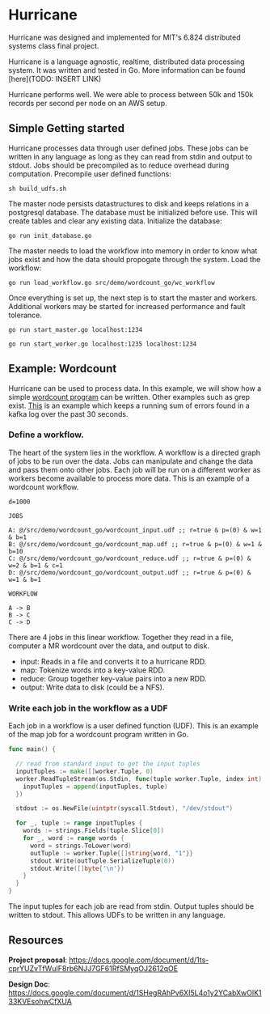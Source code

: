 # Hurricane

Hurricane was designed and implemented for MIT's 6.824 distributed systems class final project.  

Hurricane is a language agnostic, realtime, distributed data processing system.  It was written and tested in Go.  More information can be found [here](TODO: INSERT LINK)

Hurricane performs well.  We were able to process between 50k and 150k records per second per node on an AWS setup.  

## Simple Getting started
Hurricane processes data through user defined jobs.  These jobs can be written in any language as long as they can read from stdin and output to stdout.  Jobs should be precompiled as to reduce overhead during computation. Precompile user defined functions:
```console
sh build_udfs.sh
```

The master node persists datastructures to disk and keeps relations in a postgresql database.  The database must be initialized before use.  This will create tables and clear any existing data.  Initialize the database:
``` console
go run init_database.go
```

The master needs to load the workflow into memory in order to know what jobs exist and how the data should propogate through the system.  Load the workflow:
```console
go run load_workflow.go src/demo/wordcount_go/wc_workflow
```

Once everything is set up, the next step is to start the master and workers.  Additional workers may be started for increased performance and fault tolerance.  
```console
go run start_master.go localhost:1234

go run start_worker.go localhost:1235 localhost:1234
```

## Example: Wordcount
Hurricane can be used to process data.  In this example, we will show how a simple [wordcount program](src/demo/wordcount_go) can be written.  Other examples such as grep exist.  [This](src/demo/huge) is an example which keeps a running sum of errors found in a kafka log over the past 30 seconds.

### Define a workflow.
The heart of the system lies in the workflow.  A workflow is a directed graph of jobs to be run over the data.  Jobs can manipulate and change the data and pass them onto other jobs.  Each job will be run on a different worker as workers become available to process more data.  This is an example of a wordcount workflow.
```
d=1000

JOBS

A: @/src/demo/wordcount_go/wordcount_input.udf ;; r=true & p=(0) & w=1 & b=1
B: @/src/demo/wordcount_go/wordcount_map.udf ;; r=true & p=(0) & w=1 & b=10
C: @/src/demo/wordcount_go/wordcount_reduce.udf ;; r=true & p=(0) & w=2 & b=1 & c=1
D: @/src/demo/wordcount_go/wordcount_output.udf ;; r=true & p=(0) & w=1 & b=1

WORKFLOW

A -> B
B -> C
C -> D

```

There are 4 jobs in this linear workflow.  Together they read in a file, computer a MR wordcount over the data, and output to disk.

 - input: Reads in a file and converts it to a hurricane RDD.
 - map: Tokenize words into a key-value RDD.
 - reduce: Group together key-value pairs into a new RDD.
 - output: Write data to disk (could be a NFS).

### Write each job in the workflow as a UDF
Each job in a workflow is a user defined function (UDF).  This is an example of the map job for a wordcount program written in Go.
```go
func main() {

  // read from standard input to get the input tuples
  inputTuples := make([]worker.Tuple, 0)
  worker.ReadTupleStream(os.Stdin, func(tuple worker.Tuple, index int) {
    inputTuples = append(inputTuples, tuple)
  })

  stdout := os.NewFile(uintptr(syscall.Stdout), "/dev/stdout")

  for _, tuple := range inputTuples {
    words := strings.Fields(tuple.Slice[0])
    for _, word := range words {
      word = strings.ToLower(word)
      outTuple := worker.Tuple{[]string{word, "1"}}
      stdout.Write(outTuple.SerializeTuple(0))
      stdout.Write([]byte{'\n'})
    }
  }
}
```
The input tuples for each job are read from stdin.  Output tuples should be written to stdout.  This allows UDFs to be written in any language.  

## Resources

**Project proposal**: https://docs.google.com/document/d/1ts-cprYUZvTfWuIF8rb6NJJ7GF61RfSMyqOJ2612qOE

**Design Doc**: https://docs.google.com/document/d/1SHegRAhPv6XI5L4o1y2YCabXwOlK133KVEsohwCfXUA
